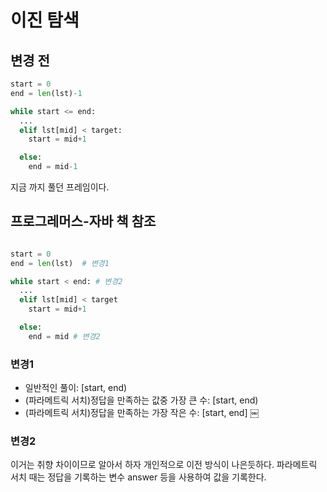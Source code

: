 # 이진 탐색

## 변경 전

```python
start = 0
end = len(lst)-1

while start <= end:
  ...
  elif lst[mid] < target:
    start = mid+1

  else:
    end = mid-1
```
지금 까지 풀던 프레임이다. 

## 프로그레머스-자바 책 참조 
```python

start = 0
end = len(lst)  # 변경1

while start < end: # 변경2
  ...
  elif lst[mid] < target
    start = mid+1

  else:
    end = mid # 변경2
```

### 변경1
- 일반적인 풀이:	[start, end)
- (파라메트릭 서치)정답을 만족하는 값중 가장 큰 수:	[start, end)
- (파라메트릭 서치)정답을 만족하는 가장 작은 수:	[start, end]
￼
### 변경2
이거는 취향 차이이므로 알아서 하자 개인적으로 이전 방식이 나은듯하다.
파라메트릭 서치 때는 정답을 기록하는 변수 answer 등을 사용하여 값을 기록한다.
